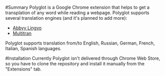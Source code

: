 #Summary
Polyglot is a Google Chrome extension that helps to get a transplation of any word while reading a webpage. 
Polyglot supports several translation engines (and it's planned to add more): 
- [Abbyy Lingvo](http://www.lingvo-online.ru/ru/Translate/en-ru) 
- [Multitran](http://www.multitran.ru/c/m.exe?a=1&SHL=2)

Polyglot supports translation from/to English, Russian, German, French, Italian, Spanish languages. 

#Installation 
Currently Polyglot isn't delivered through Chrome Web Store, so you have to clone the repository and install it manually from the "Extensions" tab.
